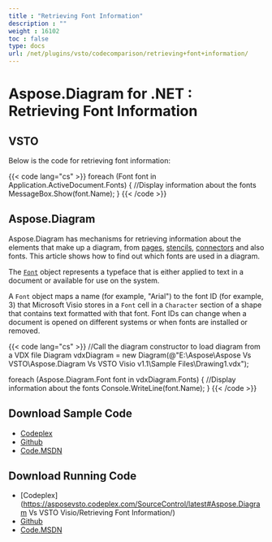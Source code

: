 ```yaml
---
title : "Retrieving Font Information" 
description : "" 
weight : 16102 
toc : false
type: docs
url: /net/plugins/vsto/codecomparison/retrieving+font+information/
---
```


# Aspose.Diagram for .NET : Retrieving Font Information


## VSTO

Below is the code for retrieving font information:

{{< code lang="cs" >}}
 foreach (Font font in Application.ActiveDocument.Fonts)
 {
    //Display information about the fonts
    MessageBox.Show(font.Name);
 }
{{< /code >}}

## Aspose.Diagram

Aspose.Diagram has mechanisms for retrieving information about the elements that make up a diagram, from [pages](/pages/createpage.action?spaceKey=diagramnet&title=Retrieving+Page+Information&linkCreation=true&fromPageId=18354903), [stencils](/pages/createpage.action?spaceKey=diagramnet&title=Retrieving+Master+Information&linkCreation=true&fromPageId=18354903), [connectors](https://docs2.aspose.com/diagram/net/plugins/vsto/codecomparison/retrieving+connector+information) and also fonts. This article shows how to find out which fonts are used in a diagram.

The [`Font`](/pages/createpage.action?spaceKey=diagramnet&title=Font+Class&linkCreation=true&fromPageId=18354903) object represents a typeface that is either applied to text in a document or available for use on the system.

A `Font` object maps a name (for example, "Arial") to the font ID (for example, 3) that Microsoft Visio stores in a `Font` cell in a `Character` section of a shape that contains text formatted with that font. Font IDs can change when a document is opened on different systems or when fonts are installed or removed.

{{< code lang="cs" >}}
 //Call the diagram constructor to load diagram from a VDX file
 Diagram vdxDiagram = new Diagram(@"E:\Aspose\Aspose Vs VSTO\Aspose.Diagram Vs VSTO Visio v1.1\Sample Files\Drawing1.vdx");

 foreach (Aspose.Diagram.Font font in vdxDiagram.Fonts)
 {
    //Display information about the fonts
    Console.WriteLine(font.Name);
 }
{{< /code >}}

## Download Sample Code

*   [Codeplex](https://asposevsto.codeplex.com/releases/view/617141)
*   [Github](https://github.com/aspose-diagram/Aspose.Diagram-for-.NET/releases/tag/AsposeDiagramVsVSTOv1.1)
*   [Code.MSDN](https://code.msdn.microsoft.com/AsposeDiagram-Vs-VSTO-fb086932)

## Download Running Code

*   [Codeplex](https://asposevsto.codeplex.com/SourceControl/latest#Aspose.Diagram Vs VSTO Visio/Retrieving Font Information/)
*   [Github](https://github.com/aspose-diagram/Aspose.Diagram-for-.NET/tree/master/Plugins/Aspose.Diagram%20Vs%20VSTO%20Visio/Code%20Comparison%20of%20Common%20Features/Retrieving%20Font%20Information)
*   [Code.MSDN](https://code.msdn.microsoft.com/AsposeDiagram-Vs-VSTO-fb086932/view/SourceCode#content)

